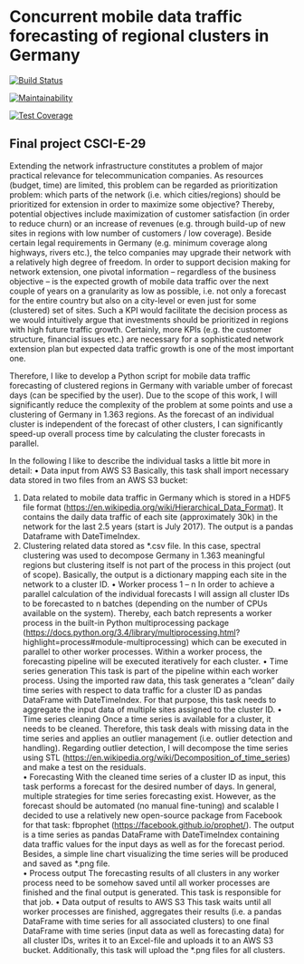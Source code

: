 # Concurrent mobile data traffic forecasting of regional clusters in Germany 

[![Build Status](https://travis-ci.com/christophmeier/final_project.svg?branch=master)](https://travis-ci.com/christophmeier/final_project)

[![Maintainability](https://api.codeclimate.com/v1/badges/75a0b89f10149b643151/maintainability)](https://codeclimate.com/github/christophmeier/final_project/maintainability)

[![Test Coverage](https://api.codeclimate.com/v1/badges/75a0b89f10149b643151/test_coverage)](https://codeclimate.com/github/christophmeier/final_project/test_coverage)

## Final project CSCI-E-29
Extending the network infrastructure constitutes a problem of major practical relevance for telecommunication companies. 
As resources (budget, time) are limited, this problem can be regarded as prioritization problem: which parts of the network 
(i.e. which cities/regions) should be prioritized for extension in order to maximize some objective? Thereby, potential 
objectives include maximization of customer satisfaction (in order to reduce churn) or an increase of revenues (e.g. 
through build-up of new sites in regions with low number of customers / low coverage). Beside certain legal requirements 
in Germany (e.g. minimum coverage along highways, rivers etc.), the telco companies may upgrade their network with a 
relatively high degree of freedom. In order to support decision making for network extension, one pivotal information – 
regardless of the business objective – is the expected growth of mobile data traffic over the next couple of years on a 
granularity as low as possible, i.e. not only a forecast for the entire country but also on a city-level or even just for 
some (clustered) set of sites. Such a KPI would facilitate the decision process as we would intuitively argue that 
investments should be prioritized in regions with high future traffic growth. Certainly, more KPIs (e.g. the customer 
structure, financial issues etc.) are necessary for a sophisticated network extension plan but expected data traffic 
growth is one of the most important one. 

Therefore, I like to develop a Python script for mobile data traffic forecasting of clustered regions in Germany with 
variable umber of forecast days (can be specified by the user). Due to the scope of this work, I will significantly reduce 
the complexity of the problem at some points and use a clustering of Germany in 1.363 regions. As the forecast of an 
individual cluster is independent of the forecast of other clusters, I can significantly speed-up overall process time by 
calculating the cluster forecasts in parallel. 

In the following I like to describe the individual tasks a little bit more in detail: 
•	Data input from AWS S3
Basically, this task shall import necessary data stored in two files from an AWS S3 bucket:
1.	Data related to mobile data traffic in Germany which is stored in a HDF5 file format (https://en.wikipedia.org/wiki/Hierarchical_Data_Format). 
It contains the daily data traffic of each site (approximately 30k) in the network for the last 2.5 years (start is July 2017). 
The output is a pandas Dataframe with DateTimeIndex. 
2.	Clustering related data stored as *.csv file. In this case, spectral clustering was used to decompose Germany in 
1.363 meaningful regions but clustering itself is not part of the process in this project (out of scope). Basically, the 
output is a dictionary mapping each site in the network to a cluster ID.
•	Worker process 1 – n
In order to achieve a parallel calculation of the individual forecasts I will assign all cluster IDs to be forecasted to 
n batches (depending on the number of CPUs available on the system). Thereby, each batch represents a worker process in 
the built-in Python multiprocessing package (https://docs.python.org/3.4/library/multiprocessing.html? highlight=process#module-multiprocessing) 
which can be executed in parallel to other worker processes. Within a worker process, the forecasting pipeline will be 
executed iteratively for each cluster. 
•	Time series generation
This task is part of the pipeline within each worker process. Using the imported raw data, this task generates a “clean” 
daily time series with respect to data traffic for a cluster ID as pandas DataFrame with DateTimeIndex. For that purpose, 
this task needs to aggregate the input data of multiple sites assigned to the cluster ID. 
•	Time series cleaning
Once a time series is available for a cluster, it needs to be cleaned. Therefore, this task deals with missing data in the 
time series and applies an outlier management (i.e. outlier detection and handling). Regarding outlier detection, I will 
decompose the time series using STL (https://en.wikipedia.org/wiki/Decomposition_of_time_series) and make a test on the residuals.  
•	Forecasting
With the cleaned time series of a cluster ID as input, this task performs a forecast for the desired number of days. 
In general, multiple strategies for time series forecasting exist. However, as the forecast should be automated (no manual 
fine-tuning) and scalable I decided to use a relatively new open-source package from Facebook for that task: fbprophet 
(https://facebook.github.io/prophet/). The output is a time series as pandas DataFrame with DateTimeIndex containing data 
traffic values for the input days as well as for the forecast period. Besides, a simple line chart visualizing the time 
series will be produced and saved as *.png file.   
•	Process output
The forecasting results of all clusters in any worker process need to be somehow saved until all worker processes are 
finished and the final output is generated. This task is responsible for that job.
•	Data output of results to AWS S3
This task waits until all worker processes are finished, aggregates their results (i.e. a pandas DataFrame with time series 
for all associated clusters) to one final DataFrame with time series (input data as well as forecasting data) for all 
cluster IDs, writes it to an Excel-file and uploads it to an AWS S3 bucket. Additionally, this task will upload the *.png 
files for all clusters.
